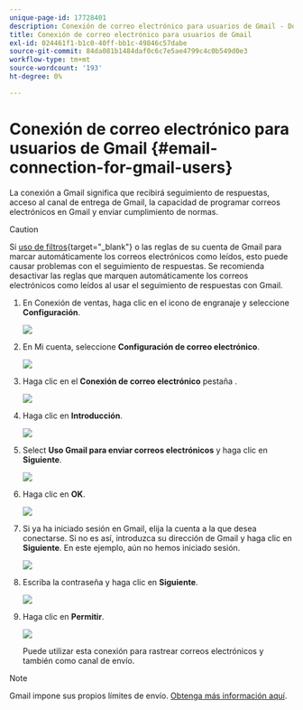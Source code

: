 ```yaml
---
unique-page-id: 17728401
description: Conexión de correo electrónico para usuarios de Gmail - Documentos de Marketo - Documentación del producto
title: Conexión de correo electrónico para usuarios de Gmail
exl-id: 024461f1-b1c0-40ff-bb1c-49846c57dabe
source-git-commit: 84da081b1484daf0c6c7e5ae4799c4c0b549d0e3
workflow-type: tm+mt
source-wordcount: '193'
ht-degree: 0%

---
```


# Conexión de correo electrónico para usuarios de Gmail {#email-connection-for-gmail-users}

La conexión a Gmail significa que recibirá seguimiento de respuestas, acceso al canal de entrega de Gmail, la capacidad de programar correos electrónicos en Gmail y enviar cumplimiento de normas.

>[!CAUTION]
>
>Si [uso de filtros](https://support.google.com/mail/answer/6579?hl=en#zippy=%2Ccreate-a-filter%2Cedit-or-delete-filters){target=&quot;_blank&quot;} o las reglas de su cuenta de Gmail para marcar automáticamente los correos electrónicos como leídos, esto puede causar problemas con el seguimiento de respuestas. Se recomienda desactivar las reglas que marquen automáticamente los correos electrónicos como leídos al usar el seguimiento de respuestas con Gmail.

1. En Conexión de ventas, haga clic en el icono de engranaje y seleccione **Configuración**.

   ![](assets/one.png)

1. En Mi cuenta, seleccione **Configuración de correo electrónico**.

   ![](assets/two.png)

1. Haga clic en el **Conexión de correo electrónico** pestaña .

   ![](assets/three.png)

1. Haga clic en **Introducción**.

   ![](assets/four.png)

1. Select **Uso Gmail para enviar correos electrónicos** y haga clic en **Siguiente**.

   ![](assets/five.png)

1. Haga clic en **OK**.

   ![](assets/six.png)

1. Si ya ha iniciado sesión en Gmail, elija la cuenta a la que desea conectarse. Si no es así, introduzca su dirección de Gmail y haga clic en **Siguiente**. En este ejemplo, aún no hemos iniciado sesión.

   ![](assets/seven.png)

1. Escriba la contraseña y haga clic en **Siguiente**.

   ![](assets/eight.png)

1. Haga clic en **Permitir**.

   ![](assets/nine.png)

   Puede utilizar esta conexión para rastrear correos electrónicos y también como canal de envío.

>[!NOTE]
>
>Gmail impone sus propios límites de envío. [Obtenga más información aquí](/help/marketo/product-docs/marketo-sales-connect/email/email-delivery/email-connection-throttling.md#email-provider-limits).
